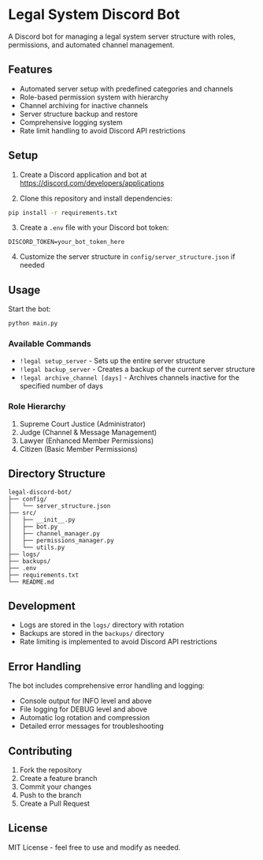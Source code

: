 # Legal System Discord Bot

A Discord bot for managing a legal system server structure with roles, permissions, and automated channel management.

## Features

- Automated server setup with predefined categories and channels
- Role-based permission system with hierarchy
- Channel archiving for inactive channels
- Server structure backup and restore
- Comprehensive logging system
- Rate limit handling to avoid Discord API restrictions

## Setup

1. Create a Discord application and bot at https://discord.com/developers/applications

2. Clone this repository and install dependencies:
```bash
pip install -r requirements.txt
```

3. Create a `.env` file with your Discord bot token:
```
DISCORD_TOKEN=your_bot_token_here
```

4. Customize the server structure in `config/server_structure.json` if needed

## Usage

Start the bot:
```bash
python main.py
```

### Available Commands

- `!legal setup_server` - Sets up the entire server structure
- `!legal backup_server` - Creates a backup of the current server structure
- `!legal archive_channel [days]` - Archives channels inactive for the specified number of days

### Role Hierarchy

1. Supreme Court Justice (Administrator)
2. Judge (Channel & Message Management)
3. Lawyer (Enhanced Member Permissions)
4. Citizen (Basic Member Permissions)

## Directory Structure

```
legal-discord-bot/
├── config/
│   └── server_structure.json
├── src/
│   ├── __init__.py
│   ├── bot.py
│   ├── channel_manager.py
│   ├── permissions_manager.py
│   └── utils.py
├── logs/
├── backups/
├── .env
├── requirements.txt
└── README.md
```

## Development

- Logs are stored in the `logs/` directory with rotation
- Backups are stored in the `backups/` directory
- Rate limiting is implemented to avoid Discord API restrictions

## Error Handling

The bot includes comprehensive error handling and logging:
- Console output for INFO level and above
- File logging for DEBUG level and above
- Automatic log rotation and compression
- Detailed error messages for troubleshooting

## Contributing

1. Fork the repository
2. Create a feature branch
3. Commit your changes
4. Push to the branch
5. Create a Pull Request

## License

MIT License - feel free to use and modify as needed. 